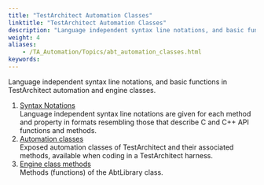 ```yaml
--- 
title: "TestArchitect Automation Classes"
linktitle: "TestArchitect Automation Classes"
description: "Language independent syntax line notations, and basic functions in TestArchitect automation and engine classes."
weight: 4
aliases: 
    - /TA_Automation/Topics/abt_automation_classes.html
keywords: 
---
```


Language independent syntax line notations, and basic functions in TestArchitect automation and engine classes.

1.  [Syntax Notations](/TA_Automation/Topics/abt_syntax_notations.html)  
Language independent syntax line notations are given for each method and property in formats resembling those that describe C and C++ API functions and methods.
2.  [Automation classes](/TA_Automation/Topics/abt_methods_abt.html)  
Exposed automation classes of TestArchitect and their associated methods, available when coding in a TestArchitect harness.
3.  [Engine class methods](/TA_Automation/Topics/abtf_Engine_classes.html)  
Methods \(functions\) of the AbtLibrary class.




